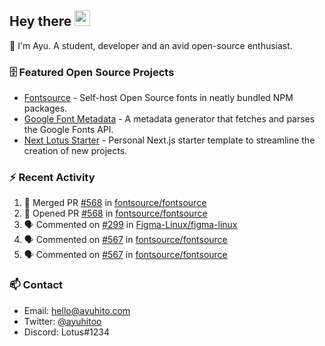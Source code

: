 ## Hey there <img src="https://media.giphy.com/media/hvRJCLFzcasrR4ia7z/giphy.gif" width="25" height="25">

📝 I'm Ayu. A student, developer and an avid open-source enthusiast.

### 🗄 Featured Open Source Projects

- [Fontsource](https://github.com/fontsource/fontsource) - Self-host Open Source fonts in neatly bundled NPM packages.
- [Google Font Metadata](https://github.com/fontsource/google-font-metadata) - A metadata generator that fetches and parses the Google Fonts API.
- [Next Lotus Starter](https://github.com/DecliningLotus/next-lotus-starter) - Personal Next.js starter template to streamline the creation of new projects.

### ⚡ Recent Activity

<!--START_SECTION:activity-->

1. 🎉 Merged PR [#568](https://github.com/fontsource/fontsource/pull/568) in [fontsource/fontsource](https://github.com/fontsource/fontsource)
2. 💪 Opened PR [#568](https://github.com/fontsource/fontsource/pull/568) in [fontsource/fontsource](https://github.com/fontsource/fontsource)
3. 🗣 Commented on [#299](https://github.com/Figma-Linux/figma-linux/issues/299) in [Figma-Linux/figma-linux](https://github.com/Figma-Linux/figma-linux)
4. 🗣 Commented on [#567](https://github.com/fontsource/fontsource/issues/567) in [fontsource/fontsource](https://github.com/fontsource/fontsource)
5. 🗣 Commented on [#567](https://github.com/fontsource/fontsource/issues/567) in [fontsource/fontsource](https://github.com/fontsource/fontsource)
<!--END_SECTION:activity-->

### 📫 Contact

- Email: hello@ayuhito.com
- Twitter: [@ayuhitoo](https://twitter.com/ayuhitoo)
- Discord: Lotus#1234
